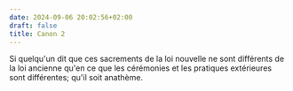 ```yaml
---
date: 2024-09-06 20:02:56+02:00
draft: false
title: Canon 2
---
```





Si quelqu'un dit que ces sacrements de la loi nouvelle ne sont différents de la loi ancienne qu'en ce que les cérémonies et les pratiques extérieures sont différentes; qu'il soit anathème.
